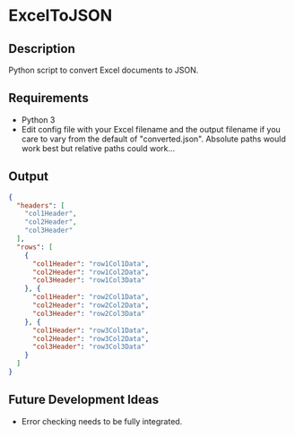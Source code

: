 # ExcelToJSON
## Description
Python script to convert Excel documents to JSON.

## Requirements
* Python 3
* Edit config file with your Excel filename and the output filename if you care to vary from the default of "converted.json". Absolute paths would work best but relative paths could work...

## Output
```JSON
{
  "headers": [
    "col1Header",
    "col2Header",
    "col3Header"
  ],
  "rows": [
    {
      "col1Header": "row1Col1Data",
      "col2Header": "row1Col2Data",
      "col3Header": "row1Col3Data"
    }, {
      "col1Header": "row2Col1Data",
      "col2Header": "row2Col2Data",
      "col3Header": "row2Col3Data"
    }, {
      "col1Header": "row3Col1Data",
      "col2Header": "row3Col2Data",
      "col3Header": "row3Col3Data"
    }
  ]
}
```
## Future Development Ideas
* Error checking needs to be fully integrated.
